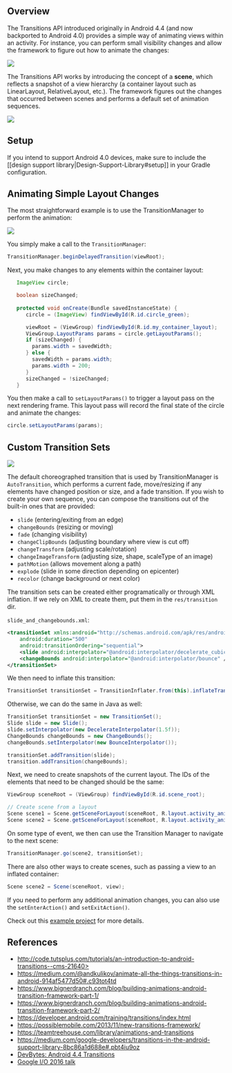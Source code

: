 ## Overview

The Transitions API introduced originally in Android 4.4 (and now backported to Android 4.0) provides a simple way of animating views within an activity.  For instance, you can perform small visibility changes and allow the framework to figure out how to animate the changes:  

<img src="https://d262ilb51hltx0.cloudfront.net/max/1600/1*4hcHR-RVHO09ZulwxYb03g.gif">

The Transitions API works by introducing the concept of a **scene**, which reflects a snapshot of a view hierarchy (a container layout such as LinearLayout, RelativeLayout, etc.).  The framework figures out the changes that occurred between scenes and performs a default set of animation sequences.

<img src="http://imgur.com/CAljFh6.png"/>

## Setup

If you intend to support Android 4.0 devices, make sure to include the [[design support library|Design-Support-Library#setup]] in your Gradle configuration.

## Animating Simple Layout Changes

The most straightforward example is to use the  TransitionManager to perform the animation:

<img src="http://imgur.com/QQVcWou.png"/>

You simply make a call to the `TransitionManager`:

```java
TransitionManager.beginDelayedTransition(viewRoot);
```

Next, you make changes to any elements within the container layout:

```java
   ImageView circle;

   boolean sizeChanged;
 
   protected void onCreate(Bundle savedInstanceState) {   
      circle = (ImageView) findViewById(R.id.circle_green);

      viewRoot = (ViewGroup) findViewById(R.id.my_container_layout);
      ViewGroup.LayoutParams params = circle.getLayoutParams();
      if (sizeChanged) {
        params.width = savedWidth;
      } else {
        savedWidth = params.width;
        params.width = 200;
      }
      sizeChanged = !sizeChanged;
   }
```

You then make a call to `setLayoutParams()` to trigger a layout pass on the next rendering frame.  This layout pass will record the final state of the circle and animate the changes:

```java		
circle.setLayoutParams(params);
```		

## Custom Transition Sets

<img src="http://imgur.com/yEm6Xn3.png"/>

The default choreographed transition that is used by TransitionManager is `AutoTransition`, which performs a current fade, move/resizing if any elements have changed position or size, and a fade transition.    If you wish to create your own sequence, you can compose the transitions out of the built-in ones that are provided:

* `slide` (entering/exiting from an edge)
* `changeBounds` (resizing or moving)
* `fade` (changing visibility)
* `changeClipBounds` (adjusting boundary where view is cut off)
* `changeTransform` (adjusting scale/rotation)
* `changeImageTransform` (adjusting size, shape, scaleType of an image)
* `pathMotion` (allows movement along a path)
* `explode` (slide in some direction depending on epicenter)
* `recolor` (change background or next color)

The transition sets can be created either programatically or through XML inflation.  If we rely on XML to create them, put them in the `res/transition` dir.

`slide_and_changebounds.xml`:

```xml
<transitionSet xmlns:android="http://schemas.android.com/apk/res/android"
    android:duration="500"
    android:transitionOrdering="sequential">
    <slide android:interpolator="@android:interpolator/decelerate_cubic" />
    <changeBounds android:interpolator="@android:interpolator/bounce" />
</transitionSet>
```

We then need to inflate this transition:

```java
TransitionSet transitionSet = TransitionInflater.from(this).inflateTransition(R.transition.slide_from_bottom);
```

Otherwise, we can do the same in Java as well:

```java
TransitionSet transitionSet = new TransitionSet();
Slide slide = new Slide();
slide.setInterpolator(new DecelerateInterpolator(1.5f));
ChangeBounds changeBounds = new ChangeBounds();
changeBounds.setInterpolator(new BounceInterpolator());

transitionSet.addTransition(slide);
transition.addTransition(changeBounds);
```

Next, we need to create snapshots of the current layout.  The IDs of the elements that need to be changed should be the same:

```java
ViewGroup sceneRoot = (ViewGroup) findViewById(R.id.scene_root);

// Create scene from a layout
Scene scene1 = Scene.getSceneForLayout(sceneRoot, R.layout.activity_animations_scene1, this);
Scene scene2 = Scene.getSceneForLayout(sceneRoot, R.layout.activity_animations_scene2, this);
```

On some type of event, we then can use the Transition Manager to navigate to the next scene:

```java
TransitionManager.go(scene2, transitionSet);
```

There are also other ways to create scenes, such as passing a view to an inflated container:

```java
Scene scene2 = Scene(sceneRoot, view); 
```

If you need to perform any additional animation changes, you can also use the `setEnterAction()` and `setExitAction()`.  

Check out this [example project](https://github.com/lgvalle/Material-Animations) for more details.

## References

* http://code.tutsplus.com/tutorials/an-introduction-to-android-transitions--cms-21640>
* https://medium.com/@andkulikov/animate-all-the-things-transitions-in-android-914af5477d50#.c93tot4td
* https://www.bignerdranch.com/blog/building-animations-android-transition-framework-part-1/
* https://www.bignerdranch.com/blog/building-animations-android-transition-framework-part-2/
* https://developer.android.com/training/transitions/index.html
* https://possiblemobile.com/2013/11/new-transitions-framework/
* https://teamtreehouse.com/library/animations-and-transitions
* https://medium.com/google-developers/transitions-in-the-android-support-library-8bc86a1d688e#.pbt4iu9oz
* [DevBytes: Android 4.4 Transitions](http://www.youtube.com/watch?v=S3H7nJ4QaD8)
* [Google I/O 2016 talk](https://www.youtube.com/watch?v=4L4fLrWDvAU)
